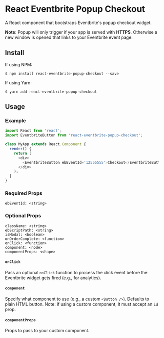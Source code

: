 # React Eventbrite Popup Checkout
A React component that bootstraps Eventbrite's popup checkout widget.

**Note:** Popup will only trigger if your app is served with **HTTPS**. Otherwise a new window is opened that links to your Eventbrite event page.

## Install
If using NPM:
```
$ npm install react-eventbrite-popup-checkout --save
```

If using Yarn:
```
$ yarn add react-eventbrite-popup-checkout
```

## Usage

### Example
```js
import React from 'react';
import EventbriteButton from 'react-eventbrite-popup-checkout';

class MyApp extends React.Component {
  render() {
    return (
      <div>
        <EventbriteButton ebEventId='12555555'>Checkout</EventbriteButton>
      </div>
    );
  }
}
```
### Required Props
```
ebEventId: <string>
```

### Optional Props
```
className: <string>
ebScriptPath: <string>
isModal: <boolean>
onOrderComplete: <function>
onClick: <function>
component: <node>
componentProps: <shape>
```

#### `onClick`
Pass an optional `onClick` function to process the click event before the Eventbrite widget gets fired (e.g., for analytics).

#### `component`
Specify what component to use (e.g., a custom `<Button />`). Defaults to plain HTML button. Note: if using a custom component, it must accept an `id` prop.

#### `componentProps`
Props to pass to your custom component.
